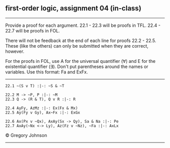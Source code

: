 ## first-order logic, assignment 04 (in-class)

---

Provide a proof for each argument. 22.1 - 22.3 will be proofs in TFL. 22.4 - 22.7 will be proofs in FOL.

There will not be feedback at the end of each line for proofs 22.2 - 22.5. These (like the others) can only be submitted when they are correct, however.

For the proofs in FOL, use A for the universal quantifier (&forall;) and E for the existential quantifier (&exist;). Don't put parentheses around the names or variables. Use this format: Fa and ExFx.

---

~~~{.ProofChecker .JohnsonSL options="fonts tabindent render" guides="fitch" points="18" late-credit="12"}
22.1 ~(S v T) :|-: ~S & ~T
~~~

~~~{.ProofChecker .JohnsonSL options="fonts tabindent render" feedback="none" guides="fitch" points="12" late-credit="8"}
22.2 M -> ~P, P :|-: ~M 
22.3 Q -> (R & T), Q v R :|-: R
~~~

~~~{.ProofChecker .ForallxQLPlus options="fonts tabindent render" feedback="none" guides="fitch" points="12" late-credit="8"}
22.4 AyFy, AzMz :|-: Ex(Fx & Mx)
22.5 Ay(Fy v Gy), Ax~Fx :|-: ExGx
~~~

~~~{.ProofChecker .ForallxQLPlus options="fonts tabindent render" guides="fitch" points="18" late-credit="12"}
22.6 Ax(Px v ~Qx), AxAy(Sx -> Qy), Sa & Na :|-: Pe
22.7 AxAy(~Nx <-> Ly), Az(Fz v ~Nz), ~Fa :|-: AxLx
~~~

<p>&copy; <script>document.write(new Date().getFullYear())</script> Gregory Johnson</p>
 
---